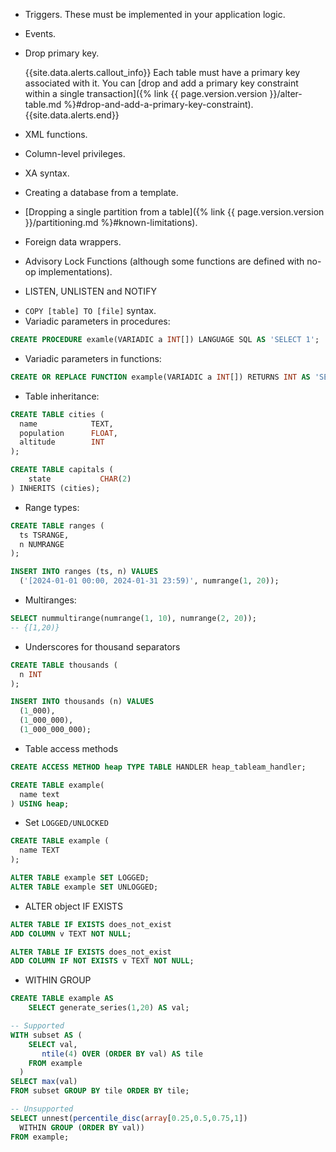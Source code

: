 - Triggers. These must be implemented in your application logic.
- Events.
- Drop primary key.

    {{site.data.alerts.callout_info}}
    Each table must have a primary key associated with it. You can [drop and add a primary key constraint within a single transaction]({% link {{ page.version.version }}/alter-table.md %}#drop-and-add-a-primary-key-constraint).
    {{site.data.alerts.end}}
- XML functions.
- Column-level privileges.
- XA syntax.
- Creating a database from a template.
- [Dropping a single partition from a table]({% link {{ page.version.version }}/partitioning.md %}#known-limitations).
- Foreign data wrappers.
- Advisory Lock Functions (although some functions are defined with no-op implementations).
* LISTEN, UNLISTEN and NOTIFY
- `COPY [table] TO [file]` syntax.
- Variadic parameters in procedures:

``` sql
CREATE PROCEDURE examle(VARIADIC a INT[]) LANGUAGE SQL AS 'SELECT 1';
```

- Variadic parameters in functions:

``` sql
CREATE OR REPLACE FUNCTION example(VARIADIC a INT[]) RETURNS INT AS 'SELECT 1' LANGUAGE SQL;
```

- Table inheritance:

``` sql
CREATE TABLE cities (
  name            TEXT,
  population      FLOAT,
  altitude        INT
);

CREATE TABLE capitals (
	state           CHAR(2)
) INHERITS (cities);
```

- Range types:

``` sql
CREATE TABLE ranges (
  ts TSRANGE,
  n NUMRANGE
);

INSERT INTO ranges (ts, n) VALUES
  ('[2024-01-01 00:00, 2024-01-31 23:59)', numrange(1, 20));
```

- Multiranges:

``` sql
SELECT nummultirange(numrange(1, 10), numrange(2, 20));
-- {[1,20)}
```

* Underscores for thousand separators

``` sql
CREATE TABLE thousands (
  n INT
);

INSERT INTO thousands (n) VALUES
  (1_000),
  (1_000_000),
  (1_000_000_000);
```

* Table access methods

``` sql
CREATE ACCESS METHOD heap TYPE TABLE HANDLER heap_tableam_handler;

CREATE TABLE example(
  name text
) USING heap;
```

* Set `LOGGED/UNLOCKED`

``` sql
CREATE TABLE example (
  name TEXT
);

ALTER TABLE example SET LOGGED;
ALTER TABLE example SET UNLOGGED;
```

* ALTER object IF EXISTS

``` sql
ALTER TABLE IF EXISTS does_not_exist
ADD COLUMN v TEXT NOT NULL;

ALTER TABLE IF EXISTS does_not_exist
ADD COLUMN IF NOT EXISTS v TEXT NOT NULL;
```

* WITHIN GROUP

``` sql
CREATE TABLE example AS
	SELECT generate_series(1,20) AS val;

-- Supported
WITH subset AS (
    SELECT val,
       ntile(4) OVER (ORDER BY val) AS tile
    FROM example
  )
SELECT max(val)
FROM subset GROUP BY tile ORDER BY tile;

-- Unsupported
SELECT unnest(percentile_disc(array[0.25,0.5,0.75,1])
  WITHIN GROUP (ORDER BY val))
FROM example;
```